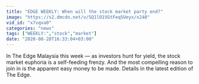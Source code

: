 ```yaml
---
title: "EDGE WEEKLY: When will the stock market party end?"
image: "https://s2.dmcdn.net/v/SQ1lO1VGtFeq5Ueyx/x240"
vid_id: "x7vqva0"
categories: "news"
tags: ["WEEKLY:","stock","market"]
date: "2020-08-28T16:33:04+03:00"
---
```

In The Edge Malaysia this week — as investors hunt for yield, the stock market euphoria is a self-feeding frenzy. And the most compelling reason to join in is the apparent easy money to be made. Details in the latest edition of The Edge.  <br>
